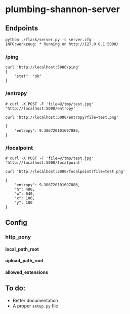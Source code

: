 # plumbing-shannon-server

## Endpoints

	python ./flask/server.py -c server.cfg
	INFO:werkzeug: * Running on http://127.0.0.1:5000/

### /ping 

	curl 'http://localhost:5000/ping'
	{
		"stat": "ok"
	}

### /entropy

	# curl -X POST -F 'file=@/tmp/test.jpg' 'http://localhost:5000/entropy'

	curl 'http://localhost:5000/entropy?file=test.png'

	{
		"entropy": 9.386720101697886, 
	}

### /focalpoint

	# curl -X POST -F 'file=@/tmp/test.jpg' 'http://localhost:5000/focalpoint'

	curl 'http://localhost:5000/focalpoint?file=test.png'

	{
		"entropy": 9.386720101697886, 
		"h": 480, 
		"w": 640, 
		"x": 100, 
		"y": 180
	}

## Config

### http_pony

#### local_path_root

#### upload_path_root

#### allowed_extensions

## To do:

* Better documentation
* A proper `setup.py` file
